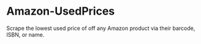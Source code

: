 # Amazon-UsedPrices
Scrape the lowest used price of off any Amazon product via their barcode, ISBN, or name.
 
